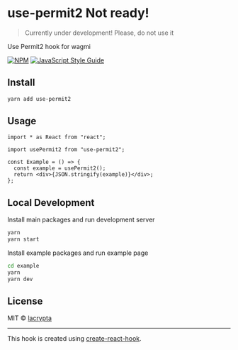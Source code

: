 # use-permit2 Not ready!

> Currently under development! Please, do not use it

Use Permit2 hook for wagmi

[![NPM](https://img.shields.io/npm/v/use-permit2.svg)](https://www.npmjs.com/package/use-permit2) [![JavaScript Style Guide](https://img.shields.io/badge/code_style-standard-brightgreen.svg)](https://standardjs.com)

## Install

```bash
yarn add use-permit2
```

## Usage

```tsx
import * as React from "react";

import usePermit2 from "use-permit2";

const Example = () => {
  const example = usePermit2();
  return <div>{JSON.stringify(example)}</div>;
};
```

## Local Development

Install main packages and run development server

```bash
yarn
yarn start
```

Install example packages and run example page

```bash
cd example
yarn
yarn dev
```

## License

MIT © [lacrypta](https://github.com/lacrypta)

---

This hook is created using [create-react-hook](https://github.com/hermanya/create-react-hook).
